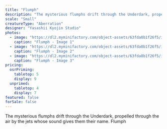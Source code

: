 ```yaml
---
title: "Flumph"
description: "The mysterious flumphs drift through the Underdark, propelled through the air by the jets whose sound gives them their name. Flumph"
scale: "Small"
creatureType: "Aberration"
designer: "Yasashii Kyojin Studio"
photos:
  - image: "https://dl2.myminifactory.com/object-assets/63fda0b1f26f5/images/720X720-flumph-01-ps.jpg"
    caption: "Flumph - Image 1"
  - image: "https://dl2.myminifactory.com/object-assets/63fda0b1f26f5/images/720X720-flumph-01-b.jpg"
    caption: "Flumph - Image 2"
  - image: "https://dl2.myminifactory.com/object-assets/63fda0b1f26f5/images/720X720-flumph-01-scale.jpg"
    caption: "Flumph - Image 3"
pricing:
  osrPriming:
    tabletop: 5
    display: 9
  unprimed:
    tabletop: 4
    display: 7
featured: false
forSale: false
---
```


The mysterious flumphs drift through the Underdark, propelled through the air by the jets whose sound gives them their name. Flumph